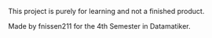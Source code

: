 This project is purely for learning and not a finished product.

Made by fnissen211 for the 4th Semester in Datamatiker. 
